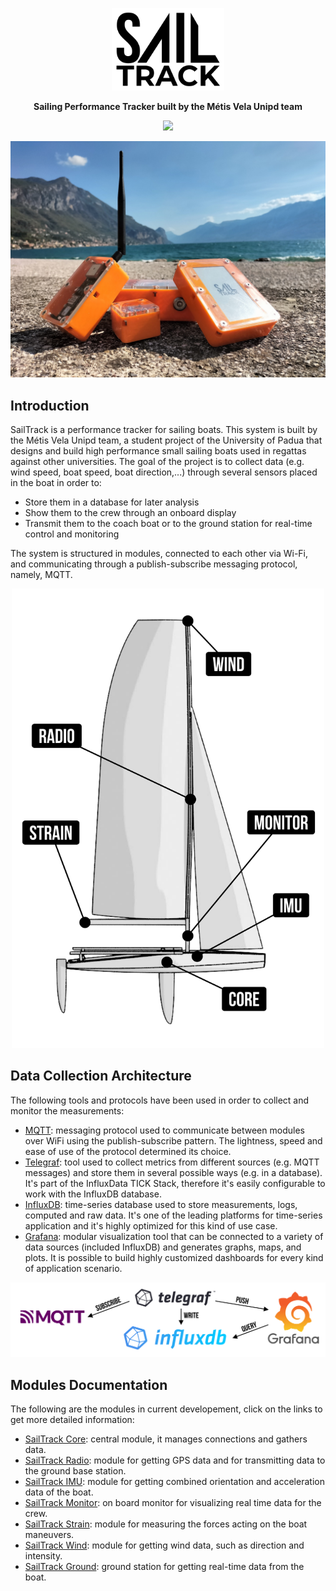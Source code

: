 <p align="center">
  <img src="Assets/SailTrack Logo.svg" width="180">
</p>
<p align="center"><b>Sailing Performance Tracker built by the Métis Vela Unipd team</b></p>

<p align="center">
  <img src="https://img.shields.io/github/license/metis-vela-unipd/sailtrack-docs">
</p>

![modules-image](Assets/Modules%20Image.jpg)

## Introduction
SailTrack is a performance tracker for sailing boats.
This system is built by the Métis Vela Unipd team, a student project of the University of Padua that designs and build high performance small sailing boats used in regattas against other universities.
The goal of the project is to collect data (e.g. wind speed, boat speed, boat direction,...) through several sensors placed in the boat in order to:

* Store them in a database for later analysis
* Show them to the crew through an onboard display
* Transmit them to the coach boat or to the ground station for real-time control and monitoring

The system is structured in modules, connected to each other via Wi-Fi, and communicating through a publish-subscribe messaging protocol, namely, MQTT.

<p align="center">
  <img src="Assets/Modules Diagram.svg" width="500">
</p>

## Data Collection Architecture

The following tools and protocols have been used in order to collect and monitor the measurements:

- [MQTT](https://mqtt.org): messaging protocol used to communicate between modules over WiFi using the publish-subscribe pattern. The lightness, speed and ease of use of the protocol determined its choice.
- [Telegraf](https://www.influxdata.com/time-series-platform/telegraf/): tool used to collect metrics from different sources (e.g. MQTT messages) and store them in several possible ways (e.g. in a database). It's part of the InfluxData TICK Stack, therefore it's easily configurable to work with the InfluxDB database.
- [InfluxDB](https://www.influxdata.com/products/influxdb/): time-series database used to store measurements, logs, computed and raw data. It's one of the leading platforms for time-series application and it's highly optimized for this kind of use case.
- [Grafana](https://grafana.com): modular visualization tool that can be connected to a variety of data sources (included InfluxDB) and generates graphs, maps, and plots. It is possible to build highly customized dashboards for every kind of application scenario.

![data-acquisition-diagram](Assets/Data%20Acquisition%20Diagram.svg)

## Modules Documentation

The following are the modules in current developement, click on the links to get more detailed information:
* [SailTrack Core](SailTrack%20Core): central module, it manages connections and gathers data.
* [SailTrack Radio](SailTrack%20Radio): module for getting GPS data and for transmitting data to the ground base station.
* [SailTrack IMU](SailTrack%20IMU): module for getting combined orientation and acceleration data of the boat.
* [SailTrack Monitor](SailTrack%20Monitor): on board monitor for visualizing real time data for the crew.
* [SailTrack Strain](SailTrack%20Strain): module for measuring the forces acting on the boat maneuvers.
* [SailTrack Wind](SailTrack%20Wind): module for getting wind data, such as direction and intensity.
* [SailTrack Ground](SailTrack%20Ground): ground station for getting real-time data from the boat.
